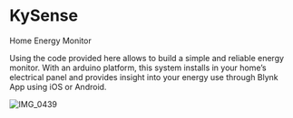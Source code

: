 # KySense
Home Energy Monitor

Using the code provided here allows to build a simple and reliable energy monitor. With an arduino platform, this system installs in your home’s electrical panel and provides insight into your energy use through Blynk App using iOS or Android.

![IMG_0439](https://user-images.githubusercontent.com/49888646/56552694-acf4ee00-6551-11e9-861a-4231fe26d220.PNG)
